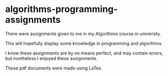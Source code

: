 # algorithms-programming-assignments

There were assignments given to me in my Algorthims course in univeristy. 

This will hopefully display some knowledge in programming and algorithms. 

I know these assignments are by no means perfect, and may contain errors, but nontheless I enjoyed these assignments. 

These pdf documents were made using LaTex.
